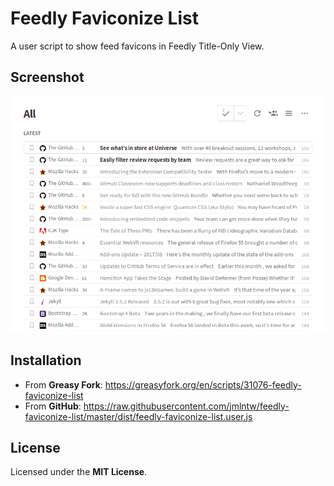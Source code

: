 # Feedly Faviconize List

A user script to show feed favicons in Feedly Title-Only View.

## Screenshot

![Screenshot](https://raw.githubusercontent.com/jmlntw/feedly-faviconize-list/master/screenshot.png)

## Installation

* From **Greasy Fork**: <https://greasyfork.org/en/scripts/31076-feedly-faviconize-list>
* From **GitHub**: <https://raw.githubusercontent.com/jmlntw/feedly-faviconize-list/master/dist/feedly-faviconize-list.user.js>

## License

Licensed under the **MIT License**.
